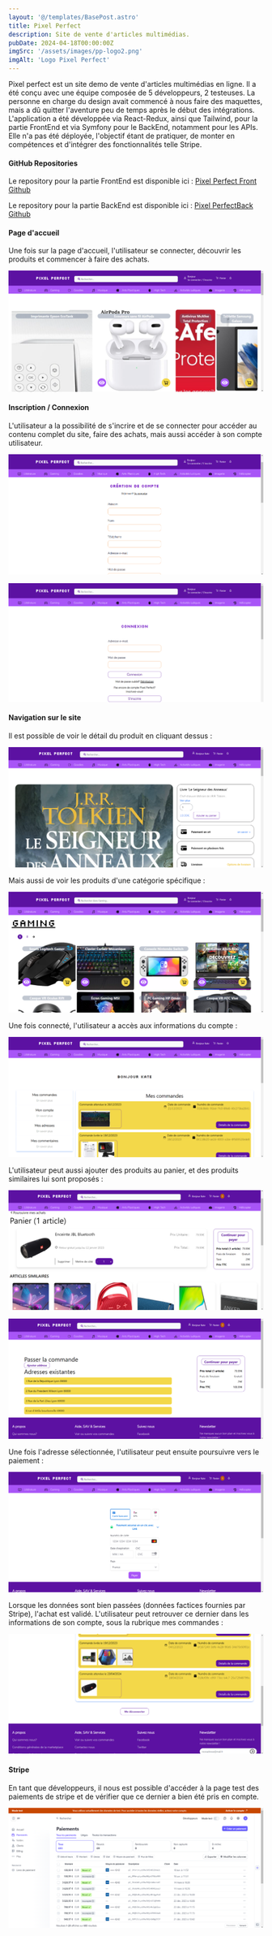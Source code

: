 ```yaml
---
layout: '@/templates/BasePost.astro'
title: Pixel Perfect
description: Site de vente d'articles multimédias.
pubDate: 2024-04-18T00:00:00Z
imgSrc: '/assets/images/pp-logo2.png'
imgAlt: 'Logo Pixel Perfect'
---
```


Pixel perfect est un site demo de vente d'articles multimédias en ligne. Il a été conçu avec une équipe composée de 5 développeurs, 2 testeuses. La personne en charge du design avait commencé à nous faire des maquettes, mais a dû quitter l'aventure peu de temps après le début des intégrations. L'application a été développée via React-Redux, ainsi que Tailwind, pour la partie FrontEnd et via Symfony pour le BackEnd, notamment pour les APIs. Elle n'a pas été déployée, l'objectif étant de pratiquer, de monter en compétences et d'intégrer des fonctionnalités telle Stripe. 

#### GitHub Repositories

Le repository pour la partie FrontEnd est disponible ici :  [Pixel Perfect Front Github](https://github.com/Kathleen-Vierstraete/pixel-perfect-team-frontend "Pixel Perfect GitHub Front")

Le repository pour la partie BackEnd est disponible ici :  [Pixel PerfectBack Github](https://github.com/Kathleen-Vierstraete/pixel-perfect-team-backend "Pixel Perfect GitHub Back")


#### Page d'accueil

Une fois sur la page d'accueil, l'utilisateur se connecter, découvrir les produits et commencer à faire des achats. 

![Pixel Perfect Homepage](../../../public/assets/images/pixelperfect/pp-home.png 'Pixel Perfect Homepage')

#### Inscription / Connexion

L'utilisateur a la possibilité de s'incrire et de se connecter pour accéder au contenu complet du site, faire des achats, mais aussi accéder à son compte utilisateur. 

![Pixel Perfect Sign in](../../../public/assets/images/pixelperfect/pp-signin.png 'Pixel Perfect Sign in')

![Pixel Perfect Login](../../../public/assets/images/pixelperfect/pp-login.png 'Pixel Perfect Login')

#### Navigation sur le site

Il est possible de voir le détail du produit en cliquant dessus :

![Pixel Perfect Single Product](../../../public/assets/images/pixelperfect/pp-oneproduct.png 'Pixel Perfect Single Product')

Mais aussi de voir les produits d'une catégorie spécifique :

![Pixel Perfect Single Product](../../../public/assets/images/pixelperfect/pp-category.png 'Pixel Perfect Single Product')

Une fois connecté, l'utilisateur a accès aux informations du compte :

![Pixel Perfect My Account](../../../public/assets/images/pixelperfect/pp-myaccount.png 'Pixel Perfect My Account')

L'utilisateur peut aussi ajouter des produits au panier, et des produits similaires lui sont proposés :

![Pixel Perfect Basket](../../../public/assets/images/pixelperfect/pp-basket.png 'Pixel Perfect Basket')

![Pixel Perfect Basket2](../../../public/assets/images/pixelperfect/pp-basket2.png 'Pixel Perfect Basket2')

Une fois l'adresse sélectionnée, l'utilisateur peut ensuite poursuivre vers le paiement :

![Pixel Perfect Stripe](../../../public/assets/images/pixelperfect/pp-stripe.png 'Pixel Perfect Stripe')

Lorsque les données sont bien passées (données factices fournies par Stripe), l'achat est validé. L'utilisateur peut retrouver ce dernier dans les informations de son compte, sous la rubrique mes commandes :

![Pixel Perfect Stripe](../../../public/assets/images/pixelperfect/pp-paiementok.png 'Pixel Perfect Stripe')

#### Stripe

En tant que développeurs, il nous est possible d'accéder à la page test des paiements de stripe et de vérifier que ce dernier a bien été pris en compte. 

![Pixel Perfect Stripe Page](../../../public/assets/images/pixelperfect/pp-stripe-page.png 'Pixel Perfect Stripe Page')







